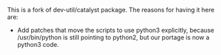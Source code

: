 This is a fork of dev-util/catalyst package. The reasons for having it
here are:

- Add patches that move the scripts to use python3 explicitly, because
  /usr/bin/python is still pointing to python2, but our portage is now
  a python3 code.
